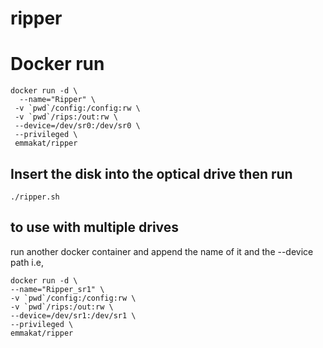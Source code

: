# ripper
# Docker run

```
docker run -d \
  --name="Ripper" \
 -v `pwd`/config:/config:rw \ 
 -v `pwd`/rips:/out:rw \ 
 --device=/dev/sr0:/dev/sr0 \ 
 --privileged \ 
 emmakat/ripper
```
## Insert the disk into the optical drive then run
```
./ripper.sh
  ```
  ## to use with multiple drives
  run another docker container and append the name of it and the --device path i.e, 
  ```
docker run -d \
  --name="Ripper_sr1" \
 -v `pwd`/config:/config:rw \ 
 -v `pwd`/rips:/out:rw \ 
 --device=/dev/sr1:/dev/sr1 \ 
 --privileged \ 
 emmakat/ripper
```
